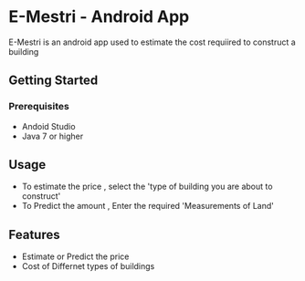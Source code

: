 # E-Mestri - Android App

E-Mestri is an android app used to estimate the cost requiired to construct a building

## Getting Started

### Prerequisites
- Andoid Studio
- Java 7 or higher

## Usage

- To estimate the price , select  the 'type of  building you are about to construct'
- To Predict the amount , Enter the required 'Measurements of Land'
  
## Features

- Estimate or Predict the price
- Cost of Differnet types of buildings 

